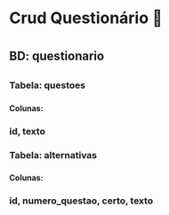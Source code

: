 <h1> Crud Questionário 📜 <h1> 
  
  <h2> BD: questionario <h2>
  <h3> Tabela: questoes <h3>
  <h4> Colunas: <h4>
  <h3> id, texto <h3>
  <h3> Tabela: alternativas <h3>
  <h4> Colunas: <h4>
  <h3> id, numero_questao, certo, texto <h3>
    
    
    

